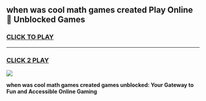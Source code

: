 
## when was cool math games created Play Online 👋 Unblocked Games
<h3>
<a href="https://news.freeplayer.one?title=when_was_cool_math_games_created&ref=17CMG">CLICK TO PLAY</a></h3>
<hr>

<h3>
<a href="https://news.freeplayer.one?title=when_was_cool_math_games_created&ref=17CMG">CLICK 2 PLAY</a>
  
</h3>

<a href="https://news.freeplayer.one?title=when_was_cool_math_games_created&ref=17CMG/"><img src="https://clearcache.store/games.png"></a>


**when was cool math games created games unblocked: Your Gateway to Fun and Accessible Online Gaming**

